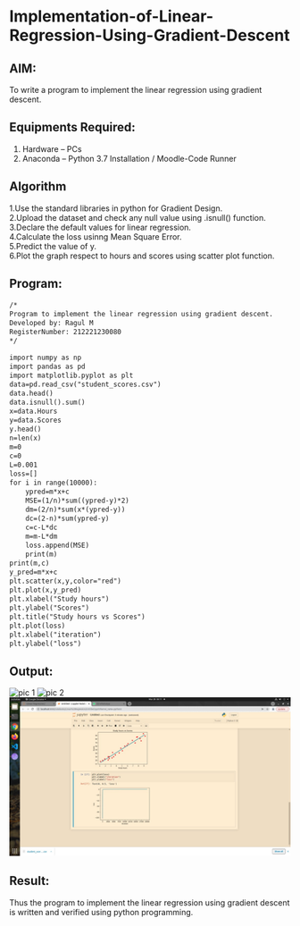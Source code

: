 # Implementation-of-Linear-Regression-Using-Gradient-Descent

## AIM:
To write a program to implement the linear regression using gradient descent.

## Equipments Required:
1. Hardware – PCs
2. Anaconda – Python 3.7 Installation / Moodle-Code Runner

## Algorithm
1.Use the standard libraries in python for Gradient Design.<br>
2.Upload the dataset and check any null value using .isnull() function.<br>
3.Declare the default values for linear regression.<br>
4.Calculate the loss usinng Mean Square Error.<br>
5.Predict the value of y.<br>
6.Plot the graph respect to hours and scores using scatter plot function.

## Program:
```
/*
Program to implement the linear regression using gradient descent.
Developed by: Ragul M
RegisterNumber: 212221230080
*/
```
~~~
import numpy as np
import pandas as pd
import matplotlib.pyplot as plt
data=pd.read_csv("student_scores.csv")
data.head()
data.isnull().sum()
x=data.Hours
y=data.Scores
y.head()
n=len(x)
m=0
c=0
L=0.001
loss=[]
for i in range(10000):
    ypred=m*x+c
    MSE=(1/n)*sum((ypred-y)*2)
    dm=(2/n)*sum(x*(ypred-y))
    dc=(2-n)*sum(ypred-y)
    c=c-L*dc
    m=m-L*dm
    loss.append(MSE)
    print(m)
print(m,c)
y_pred=m*x+c
plt.scatter(x,y,color="red")
plt.plot(x,y_pred)
plt.xlabel("Study hours")
plt.ylabel("Scores")
plt.title("Study hours vs Scores")
plt.plot(loss)
plt.xlabel("iteration")
plt.ylabel("loss")
~~~

## Output:
![pic 1]()
![pic 2]()
![linear regression using gradient descent](https://github.com/ragulmani936/Implementation-of-Linear-Regression-Using-Gradient-Descent/blob/main/4.jpeg)

## Result:
Thus the program to implement the linear regression using gradient descent is written and verified using python programming.

